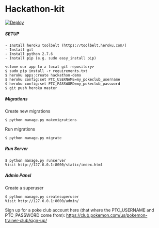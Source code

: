 Hackathon-kit
===========

[![Deploy](https://www.herokucdn.com/deploy/button.png)](https://heroku.com/deploy)

##### SETUP
```
- Install heroku toolbelt (https://toolbelt.heroku.com/)
- Install git
- Install python 2.7.6
- Install pip (e.g. sudo easy_install pip)
```

```
<clone our app to a local git repository>
$ sudo pip install -r requirements.txt
$ heroku apps:create hackathon-demo 
$ heroku config:set PTC_USERNAME=my_pokeclub_username
$ heroku config:set PTC_PASSWORD=my_pokeclub_password
$ git push heroku master
```

##### Migrations
Create new migrations
```
$ python manage.py makemigrations
```

Run migrations
```
$ python manage.py migrate
```

##### Run Server
```
$ python manage.py runserver
Visit http://127.0.0.1:8000/static/index.html
```

##### Admin Panel
Create a superuser
```
$ python manage.py createsuperuser
Visit http://127.0.0.1:8000/admin/
```

Sign up for a poke club account here (that where the PTC_USERNAME and PTC_PASSWORD come from):
https://club.pokemon.com/us/pokemon-trainer-club/sign-up/